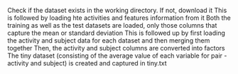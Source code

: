 Check if the dataset exists in the working directory. If not, download it
This is followed by loading hte activities and features information from it
Both the training as well as the test datasets are loaded, only those columns that capture the mean or standard deviation
This is followed up by first loading the activity and subject data for each dataset and then merging them together
Then, the activity and subject columns are converted into factors
The tiny dataset (consisting of the average value of each variable for pair - activity and subject) is created and captured in tiny.txt







